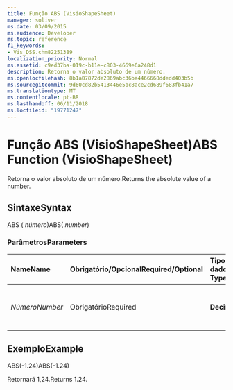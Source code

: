 ```yaml
---
title: Função ABS (VisioShapeSheet)
manager: soliver
ms.date: 03/09/2015
ms.audience: Developer
ms.topic: reference
f1_keywords:
- Vis_DSS.chm82251389
localization_priority: Normal
ms.assetid: c9ed37ba-019c-b11e-c803-4669e6a248d1
description: Retorna o valor absoluto de um número.
ms.openlocfilehash: 8b1a87872de2869abc36ba4466668ddedd403b5b
ms.sourcegitcommit: 9d60cd82b5413446e5bc8ace2cd689f683fb41a7
ms.translationtype: MT
ms.contentlocale: pt-BR
ms.lasthandoff: 06/11/2018
ms.locfileid: "19771247"
---
```

# <a name="abs-function-visioshapesheet"></a><span data-ttu-id="fb91e-103">Função ABS (VisioShapeSheet)</span><span class="sxs-lookup"><span data-stu-id="fb91e-103">ABS Function (VisioShapeSheet)</span></span>

<span data-ttu-id="fb91e-104">Retorna o valor absoluto de um número.</span><span class="sxs-lookup"><span data-stu-id="fb91e-104">Returns the absolute value of a number.</span></span>
  
## <a name="syntax"></a><span data-ttu-id="fb91e-105">Sintaxe</span><span class="sxs-lookup"><span data-stu-id="fb91e-105">Syntax</span></span>

<span data-ttu-id="fb91e-106">ABS ( *número*)</span><span class="sxs-lookup"><span data-stu-id="fb91e-106">ABS( *number*)</span></span> 
  
### <a name="parameters"></a><span data-ttu-id="fb91e-107">Parâmetros</span><span class="sxs-lookup"><span data-stu-id="fb91e-107">Parameters</span></span>

|<span data-ttu-id="fb91e-108">**Name**</span><span class="sxs-lookup"><span data-stu-id="fb91e-108">**Name**</span></span>|<span data-ttu-id="fb91e-109">**Obrigatório/Opcional**</span><span class="sxs-lookup"><span data-stu-id="fb91e-109">**Required/Optional**</span></span>|<span data-ttu-id="fb91e-110">**Tipo de dados**</span><span class="sxs-lookup"><span data-stu-id="fb91e-110">**Data Type**</span></span>|<span data-ttu-id="fb91e-111">**Descrição**</span><span class="sxs-lookup"><span data-stu-id="fb91e-111">**Description**</span></span>|
|:-----|:-----|:-----|:-----|
| <span data-ttu-id="fb91e-112">_Número_</span><span class="sxs-lookup"><span data-stu-id="fb91e-112">_Number_</span></span> <br/> |<span data-ttu-id="fb91e-113">Obrigatório</span><span class="sxs-lookup"><span data-stu-id="fb91e-113">Required</span></span>  <br/> |<span data-ttu-id="fb91e-114">**Decimal**</span><span class="sxs-lookup"><span data-stu-id="fb91e-114">**Decimal**</span></span> <br/> |<span data-ttu-id="fb91e-115">O número cujo valor absoluto você deseja localizar.</span><span class="sxs-lookup"><span data-stu-id="fb91e-115">The number whose absolute value you want to find.</span></span>  <br/> |
   
## <a name="example"></a><span data-ttu-id="fb91e-116">Exemplo</span><span class="sxs-lookup"><span data-stu-id="fb91e-116">Example</span></span>

<span data-ttu-id="fb91e-117">ABS(-1.24)</span><span class="sxs-lookup"><span data-stu-id="fb91e-117">ABS(-1.24)</span></span> 
  
<span data-ttu-id="fb91e-118">Retornará 1,24.</span><span class="sxs-lookup"><span data-stu-id="fb91e-118">Returns 1.24.</span></span>
  

